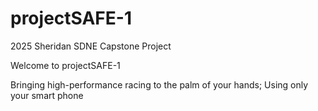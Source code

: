 # projectSAFE-1
2025 Sheridan SDNE Capstone Project 

Welcome to projectSAFE-1

Bringing high-performance racing to the palm of your hands; Using only your smart phone
